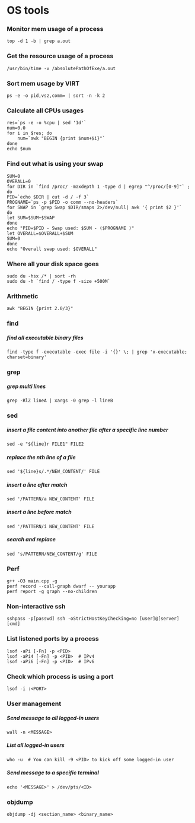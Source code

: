 # OS tools


### Monitor mem usage of a process ###
```
top -d 1 -b | grep a.out
```

### Get the resource usage of a process ###
```
/usr/bin/time -v /absolutePathOfExe/a.out
```

### Sort mem usage by VIRT ###
```
ps -e -o pid,vsz,comm= | sort -n -k 2
```

### Calculate all CPUs usages ###
```
res=`ps -e -o %cpu | sed '1d'`
num=0.0
for i in $res; do
    num=`awk "BEGIN {print $num+$i}"`
done
echo $num
```

### Find out what is using your swap ###
```
SUM=0
OVERALL=0
for DIR in `find /proc/ -maxdepth 1 -type d | egrep "^/proc/[0-9]"` ; do
PID=`echo $DIR | cut -d / -f 3`
PROGNAME=`ps -p $PID -o comm --no-headers`
for SWAP in `grep Swap $DIR/smaps 2>/dev/null| awk '{ print $2 }'`
do
let SUM=$SUM+$SWAP
done
echo "PID=$PID - Swap used: $SUM - ($PROGNAME )"
let OVERALL=$OVERALL+$SUM
SUM=0
done
echo "Overall swap used: $OVERALL"
```

### Where all your disk space goes ###
```
sudo du -hsx /* | sort -rh
sudo du -h `find / -type f -size +500M`
```

### Arithmetic ###
```
awk "BEGIN {print 2.0/3}"
```

### find ###
##### find all executable binary files #####
```
find -type f -executable -exec file -i '{}' \; | grep 'x-executable; charset=binary'
```

### grep ###
##### grep multi lines #####
```
grep -RlZ lineA | xargs -0 grep -l lineB
```

### sed ###
##### insert a file content into another file after a specific line number #####
```
sed -e "${line}r FILE1" FILE2
```

##### replace the nth line of a file #####
```
sed '${line}s/.*/NEW_CONTENT/' FILE
```

##### insert a line after match #####
```
sed '/PATTERN/a NEW_CONTENT' FILE
```

##### insert a line before match #####
```
sed '/PATTERN/i NEW_CONTENT' FILE
```

##### search and replace #####
```
sed 's/PATTERN/NEW_CONTENT/g' FILE
```

### Perf ###
```
g++ -O3 main.cpp -g
perf record --call-graph dwarf -- yourapp
perf report -g graph --no-children 
```

### Non-interactive ssh ###
```
sshpass -p[passwd] ssh -oStrictHostKeyChecking=no [user]@[server] [cmd]
```

### List listened ports by a process
```
lsof -aPi [-Fn] -p <PID>
lsof -aPi4 [-Fn] -p <PID>  # IPv4
lsof -aPi6 [-Fn] -p <PID>  # IPv6
```

### Check which process is using a port
```
lsof -i :<PORT>
```

### User management
##### Send message to all logged-in users
```
wall -n <MESSAGE>
```
##### List all logged-in users
```
who -u  # You can kill -9 <PID> to kick off some logged-in user
```
##### Send message to a specific terminal
```
echo '<MESSAGE>' > /dev/pts/<ID>
```

### objdump
```
objdump -dj <section_name> <binary_name>
```
